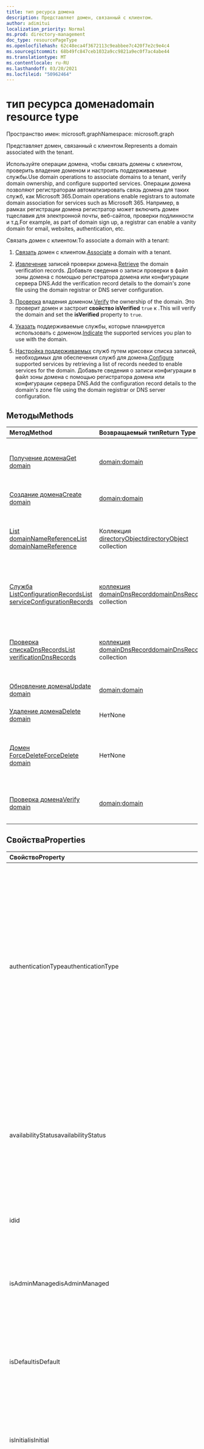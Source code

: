 ```yaml
---
title: тип ресурса домена
description: Представляет домен, связанный с клиентом.
author: adimitui
localization_priority: Normal
ms.prod: directory-management
doc_type: resourcePageType
ms.openlocfilehash: 62c48eca4f3672113c9eabbee7c420f7e2c9e4c4
ms.sourcegitcommit: 68b49fc847ceb1032a9cc9821a9ec0f7ac4abe44
ms.translationtype: MT
ms.contentlocale: ru-RU
ms.lasthandoff: 03/20/2021
ms.locfileid: "50962464"
---
```

# <a name="domain-resource-type"></a><span data-ttu-id="3a52b-103">тип ресурса домена</span><span class="sxs-lookup"><span data-stu-id="3a52b-103">domain resource type</span></span>

<span data-ttu-id="3a52b-104">Пространство имен: microsoft.graph</span><span class="sxs-lookup"><span data-stu-id="3a52b-104">Namespace: microsoft.graph</span></span>

<span data-ttu-id="3a52b-105">Представляет домен, связанный с клиентом.</span><span class="sxs-lookup"><span data-stu-id="3a52b-105">Represents a domain associated with the tenant.</span></span>

<span data-ttu-id="3a52b-106">Используйте операции домена, чтобы связать домены с клиентом, проверить владение доменом и настроить поддерживаемые службы.</span><span class="sxs-lookup"><span data-stu-id="3a52b-106">Use domain operations to associate domains to a tenant, verify domain ownership, and configure supported services.</span></span>  <span data-ttu-id="3a52b-107">Операции домена позволяют регистраторам автоматизировать связь домена для таких служб, как Microsoft 365.</span><span class="sxs-lookup"><span data-stu-id="3a52b-107">Domain operations enable registrars to automate domain association for services such as Microsoft 365.</span></span> <span data-ttu-id="3a52b-108">Например, в рамках регистрации домена регистратор может включить домен тщеславия для электронной почты, веб-сайтов, проверки подлинности и т.д.</span><span class="sxs-lookup"><span data-stu-id="3a52b-108">For example, as part of domain sign up, a registrar can enable a vanity domain for email, websites, authentication, etc.</span></span>

<span data-ttu-id="3a52b-109">Связать домен с клиентом:</span><span class="sxs-lookup"><span data-stu-id="3a52b-109">To associate a domain with a tenant:</span></span>

1. <span data-ttu-id="3a52b-110">[Связать](../api/domain-post-domains.md) домен с клиентом.</span><span class="sxs-lookup"><span data-stu-id="3a52b-110">[Associate](../api/domain-post-domains.md) a domain with a tenant.</span></span>

2. <span data-ttu-id="3a52b-111">[Извлечение](../api/domain-list-verificationdnsrecords.md) записей проверки домена.</span><span class="sxs-lookup"><span data-stu-id="3a52b-111">[Retrieve](../api/domain-list-verificationdnsrecords.md) the domain verification records.</span></span> <span data-ttu-id="3a52b-112">Добавьте сведения о записи проверки в файл зоны домена с помощью регистратора домена или конфигурации сервера DNS.</span><span class="sxs-lookup"><span data-stu-id="3a52b-112">Add the verification record details to the domain's zone file using the domain registrar or DNS server configuration.</span></span>

3. <span data-ttu-id="3a52b-113">[Проверка](../api/domain-verify.md) владения доменом.</span><span class="sxs-lookup"><span data-stu-id="3a52b-113">[Verify](../api/domain-verify.md) the ownership of the domain.</span></span> <span data-ttu-id="3a52b-114">Это проверит домен и застроит **свойство isVerified** `true` к .</span><span class="sxs-lookup"><span data-stu-id="3a52b-114">This will verify the domain and set the **isVerified** property to `true`.</span></span>

4. <span data-ttu-id="3a52b-115">[Указать](../api/domain-update.md) поддерживаемые службы, которые планируется использовать с доменом.</span><span class="sxs-lookup"><span data-stu-id="3a52b-115">[Indicate](../api/domain-update.md) the supported services you plan to use with the domain.</span></span>

5. <span data-ttu-id="3a52b-116">[Настройка поддерживаемых](../api/domain-list-serviceconfigurationrecords.md) служб путем ирисовки списка записей, необходимых для обеспечения служб для домена.</span><span class="sxs-lookup"><span data-stu-id="3a52b-116">[Configure](../api/domain-list-serviceconfigurationrecords.md) supported services by retrieving a list of records needed to enable services for the domain.</span></span> <span data-ttu-id="3a52b-117">Добавьте сведения о записи конфигурации в файл зоны домена с помощью регистратора домена или конфигурации сервера DNS.</span><span class="sxs-lookup"><span data-stu-id="3a52b-117">Add the configuration record details to the domain's zone file using the domain registrar or DNS server configuration.</span></span>

## <a name="methods"></a><span data-ttu-id="3a52b-118">Методы</span><span class="sxs-lookup"><span data-stu-id="3a52b-118">Methods</span></span>

| <span data-ttu-id="3a52b-119">Метод</span><span class="sxs-lookup"><span data-stu-id="3a52b-119">Method</span></span>   | <span data-ttu-id="3a52b-120">Возвращаемый тип</span><span class="sxs-lookup"><span data-stu-id="3a52b-120">Return Type</span></span> |<span data-ttu-id="3a52b-121">Описание</span><span class="sxs-lookup"><span data-stu-id="3a52b-121">Description</span></span>|
|:---------------|:--------|:----------|
|[<span data-ttu-id="3a52b-122">Получение домена</span><span class="sxs-lookup"><span data-stu-id="3a52b-122">Get domain</span></span>](../api/domain-get.md) | <span data-ttu-id="3a52b-123">[domain](domain.md);</span><span class="sxs-lookup"><span data-stu-id="3a52b-123">[domain](domain.md)</span></span> | <span data-ttu-id="3a52b-124">Чтение свойств и связей объекта домена.</span><span class="sxs-lookup"><span data-stu-id="3a52b-124">Read properties and relationships of a domain object.</span></span>|
|[<span data-ttu-id="3a52b-125">Создание домена</span><span class="sxs-lookup"><span data-stu-id="3a52b-125">Create domain</span></span>](../api/domain-post-domains.md) | <span data-ttu-id="3a52b-126">[domain](domain.md);</span><span class="sxs-lookup"><span data-stu-id="3a52b-126">[domain](domain.md)</span></span> | <span data-ttu-id="3a52b-127">Добавление домена в клиент.</span><span class="sxs-lookup"><span data-stu-id="3a52b-127">Adds a domain to the tenant.</span></span> |
|[<span data-ttu-id="3a52b-128">List domainNameReference</span><span class="sxs-lookup"><span data-stu-id="3a52b-128">List domainNameReference</span></span>](../api/domain-list-domainnamereferences.md) |<span data-ttu-id="3a52b-129">Коллекция [directoryObject](directoryobject.md)</span><span class="sxs-lookup"><span data-stu-id="3a52b-129">[directoryObject](directoryobject.md) collection</span></span>| <span data-ttu-id="3a52b-130">Извлечение списка объектов каталога со ссылкой на домен.</span><span class="sxs-lookup"><span data-stu-id="3a52b-130">Retrieve a list of directory objects with a reference to the domain.</span></span>|
|[<span data-ttu-id="3a52b-131">Служба ListConfigurationRecords</span><span class="sxs-lookup"><span data-stu-id="3a52b-131">List serviceConfigurationRecords</span></span>](../api/domain-list-serviceconfigurationrecords.md) |<span data-ttu-id="3a52b-132">[коллекция domainDnsRecord](domaindnsrecord.md)</span><span class="sxs-lookup"><span data-stu-id="3a52b-132">[domainDnsRecord](domaindnsrecord.md) collection</span></span>|  <span data-ttu-id="3a52b-133">Извлечение списка записей DNS домена для конфигурации домена.</span><span class="sxs-lookup"><span data-stu-id="3a52b-133">Retrieve a list of domain DNS records for domain configuration.</span></span>|
|[<span data-ttu-id="3a52b-134">Проверка спискаDnsRecords</span><span class="sxs-lookup"><span data-stu-id="3a52b-134">List verificationDnsRecords</span></span>](../api/domain-list-verificationdnsrecords.md) |<span data-ttu-id="3a52b-135">[коллекция domainDnsRecord](domaindnsrecord.md)</span><span class="sxs-lookup"><span data-stu-id="3a52b-135">[domainDnsRecord](domaindnsrecord.md) collection</span></span>|  <span data-ttu-id="3a52b-136">Извлечение списка записей DNS домена для проверки домена.</span><span class="sxs-lookup"><span data-stu-id="3a52b-136">Retrieve a list of domain DNS records for domain verification.</span></span>|
|[<span data-ttu-id="3a52b-137">Обновление домена</span><span class="sxs-lookup"><span data-stu-id="3a52b-137">Update domain</span></span>](../api/domain-update.md) | <span data-ttu-id="3a52b-138">[domain](domain.md);</span><span class="sxs-lookup"><span data-stu-id="3a52b-138">[domain](domain.md)</span></span> |<span data-ttu-id="3a52b-139">Обновляет домен.</span><span class="sxs-lookup"><span data-stu-id="3a52b-139">Updates a domain.</span></span>|
|[<span data-ttu-id="3a52b-140">Удаление домена</span><span class="sxs-lookup"><span data-stu-id="3a52b-140">Delete domain</span></span>](../api/domain-delete.md) | <span data-ttu-id="3a52b-141">Нет</span><span class="sxs-lookup"><span data-stu-id="3a52b-141">None</span></span> |<span data-ttu-id="3a52b-142">Удаляет домен.</span><span class="sxs-lookup"><span data-stu-id="3a52b-142">Deletes a domain.</span></span>|
|[<span data-ttu-id="3a52b-143">Домен ForceDelete</span><span class="sxs-lookup"><span data-stu-id="3a52b-143">ForceDelete domain</span></span>](../api/domain-forcedelete.md)|<span data-ttu-id="3a52b-144">Нет</span><span class="sxs-lookup"><span data-stu-id="3a52b-144">None</span></span>|<span data-ttu-id="3a52b-145">Удаляет домен с помощью асинхронной операции.</span><span class="sxs-lookup"><span data-stu-id="3a52b-145">Deletes a domain using an asynchronous operation.</span></span>|
|[<span data-ttu-id="3a52b-146">Проверка домена</span><span class="sxs-lookup"><span data-stu-id="3a52b-146">Verify domain</span></span>](../api/domain-verify.md)|<span data-ttu-id="3a52b-147">[domain](domain.md);</span><span class="sxs-lookup"><span data-stu-id="3a52b-147">[domain](domain.md)</span></span>|<span data-ttu-id="3a52b-148">Проверка права собственности на домен.</span><span class="sxs-lookup"><span data-stu-id="3a52b-148">Validates the ownership of the domain.</span></span>|

## <a name="properties"></a><span data-ttu-id="3a52b-149">Свойства</span><span class="sxs-lookup"><span data-stu-id="3a52b-149">Properties</span></span>

| <span data-ttu-id="3a52b-150">Свойство</span><span class="sxs-lookup"><span data-stu-id="3a52b-150">Property</span></span>   | <span data-ttu-id="3a52b-151">Тип</span><span class="sxs-lookup"><span data-stu-id="3a52b-151">Type</span></span> | <span data-ttu-id="3a52b-152">Описание</span><span class="sxs-lookup"><span data-stu-id="3a52b-152">Description</span></span> |
|:---------------|:--------|:----------|
|<span data-ttu-id="3a52b-153">authenticationType</span><span class="sxs-lookup"><span data-stu-id="3a52b-153">authenticationType</span></span>|<span data-ttu-id="3a52b-154">String</span><span class="sxs-lookup"><span data-stu-id="3a52b-154">String</span></span>| <span data-ttu-id="3a52b-155">Указывает настроенный тип проверки подлинности для домена.</span><span class="sxs-lookup"><span data-stu-id="3a52b-155">Indicates the configured authentication type for the domain.</span></span> <span data-ttu-id="3a52b-156">Значение либо `Managed` или `Federated` .</span><span class="sxs-lookup"><span data-stu-id="3a52b-156">The value is either `Managed` or `Federated`.</span></span> <span data-ttu-id="3a52b-157">`Managed` указывает на облачный управляемый домен, в котором Azure AD выполняет проверку подлинности пользователей.</span><span class="sxs-lookup"><span data-stu-id="3a52b-157">`Managed` indicates a cloud managed domain where Azure AD performs user authentication.</span></span> <span data-ttu-id="3a52b-158">`Federated` указывает, что проверка подлинности передается поставщику удостоверений, например локальной службе Active Directory клиента с помощью служб Федерации Active Directory.</span><span class="sxs-lookup"><span data-stu-id="3a52b-158">`Federated` indicates authentication is federated with an identity provider such as the tenant's on-premises Active Directory via Active Directory Federation Services.</span></span> <span data-ttu-id="3a52b-159">Это свойство является только для чтения и не является недействительным.</span><span class="sxs-lookup"><span data-stu-id="3a52b-159">This property is read-only and is not nullable.</span></span> |
|<span data-ttu-id="3a52b-160">availabilityStatus</span><span class="sxs-lookup"><span data-stu-id="3a52b-160">availabilityStatus</span></span>|<span data-ttu-id="3a52b-161">String</span><span class="sxs-lookup"><span data-stu-id="3a52b-161">String</span></span>| <span data-ttu-id="3a52b-162">Это свойство всегда за `null` исключением случаев, когда [используется](../api/domain-verify.md) действие проверки.</span><span class="sxs-lookup"><span data-stu-id="3a52b-162">This property is always `null` except when the [verify](../api/domain-verify.md) action is used.</span></span> <span data-ttu-id="3a52b-163">Когда используется [действие](../api/domain-verify.md) проверки, **объект домена** возвращается в ответ.</span><span class="sxs-lookup"><span data-stu-id="3a52b-163">When the [verify](../api/domain-verify.md) action is used, a **domain** entity is returned in the response.</span></span> <span data-ttu-id="3a52b-164">Свойство **availabilityStatus** объекта **домена** в ответе либо `AvailableImmediately` или `EmailVerifiedDomainTakeoverScheduled` .</span><span class="sxs-lookup"><span data-stu-id="3a52b-164">The **availabilityStatus** property of the **domain** entity in the response is either `AvailableImmediately` or `EmailVerifiedDomainTakeoverScheduled`.</span></span>|
|<span data-ttu-id="3a52b-165">id</span><span class="sxs-lookup"><span data-stu-id="3a52b-165">id</span></span>|<span data-ttu-id="3a52b-166">String</span><span class="sxs-lookup"><span data-stu-id="3a52b-166">String</span></span>| <span data-ttu-id="3a52b-167">Полное имя домена.</span><span class="sxs-lookup"><span data-stu-id="3a52b-167">The fully qualified name of the domain.</span></span> <span data-ttu-id="3a52b-168">Ключ, неуменяемый, не nullable, уникальный.</span><span class="sxs-lookup"><span data-stu-id="3a52b-168">Key, immutable, not nullable, unique.</span></span> |
|<span data-ttu-id="3a52b-169">isAdminManaged</span><span class="sxs-lookup"><span data-stu-id="3a52b-169">isAdminManaged</span></span>|<span data-ttu-id="3a52b-170">Boolean</span><span class="sxs-lookup"><span data-stu-id="3a52b-170">Boolean</span></span>| <span data-ttu-id="3a52b-171">Значение свойства в том случае, если управление записями DNS домена было делегировано `false` Microsoft 365.</span><span class="sxs-lookup"><span data-stu-id="3a52b-171">The value of the property is `false` if the DNS record management of the domain has been delegated to Microsoft 365.</span></span> <span data-ttu-id="3a52b-172">В противном случае значение `true` .</span><span class="sxs-lookup"><span data-stu-id="3a52b-172">Otherwise, the value is `true`.</span></span> <span data-ttu-id="3a52b-173">Не является недействительным</span><span class="sxs-lookup"><span data-stu-id="3a52b-173">Not nullable</span></span> |
|<span data-ttu-id="3a52b-174">isDefault</span><span class="sxs-lookup"><span data-stu-id="3a52b-174">isDefault</span></span>|<span data-ttu-id="3a52b-175">Boolean</span><span class="sxs-lookup"><span data-stu-id="3a52b-175">Boolean</span></span>| <span data-ttu-id="3a52b-176">`true` если это домен по умолчанию, используемый для создания пользователя.</span><span class="sxs-lookup"><span data-stu-id="3a52b-176">`true` if this is the default domain that is used for user creation.</span></span> <span data-ttu-id="3a52b-177">Существует только один домен по умолчанию для одной компании.</span><span class="sxs-lookup"><span data-stu-id="3a52b-177">There is only one default domain per company.</span></span> <span data-ttu-id="3a52b-178">Не является недействительным</span><span class="sxs-lookup"><span data-stu-id="3a52b-178">Not nullable</span></span> |
|<span data-ttu-id="3a52b-179">isInitial</span><span class="sxs-lookup"><span data-stu-id="3a52b-179">isInitial</span></span>|<span data-ttu-id="3a52b-180">Boolean</span><span class="sxs-lookup"><span data-stu-id="3a52b-180">Boolean</span></span>| <span data-ttu-id="3a52b-181">`true` если это начальный домен, созданный Microsoft Online Services (companyname.onmicrosoft.com).</span><span class="sxs-lookup"><span data-stu-id="3a52b-181">`true` if this is the initial domain created by Microsoft Online Services (companyname.onmicrosoft.com).</span></span> <span data-ttu-id="3a52b-182">На одну компанию имеется только один начальный домен.</span><span class="sxs-lookup"><span data-stu-id="3a52b-182">There is only one initial domain per company.</span></span> <span data-ttu-id="3a52b-183">Не является недействительным</span><span class="sxs-lookup"><span data-stu-id="3a52b-183">Not nullable</span></span> |
|<span data-ttu-id="3a52b-184">isRoot</span><span class="sxs-lookup"><span data-stu-id="3a52b-184">isRoot</span></span>|<span data-ttu-id="3a52b-185">Boolean</span><span class="sxs-lookup"><span data-stu-id="3a52b-185">Boolean</span></span>| <span data-ttu-id="3a52b-186">`true` если домен является проверенным корневым доменом.</span><span class="sxs-lookup"><span data-stu-id="3a52b-186">`true` if the domain is a verified root domain.</span></span> <span data-ttu-id="3a52b-187">В `false` противном случае, если домен является поддоменом или непроверенным.</span><span class="sxs-lookup"><span data-stu-id="3a52b-187">Otherwise, `false` if the domain is a subdomain or unverified.</span></span> <span data-ttu-id="3a52b-188">Не является недействительным</span><span class="sxs-lookup"><span data-stu-id="3a52b-188">Not nullable</span></span> |
|<span data-ttu-id="3a52b-189">isVerified</span><span class="sxs-lookup"><span data-stu-id="3a52b-189">isVerified</span></span>|<span data-ttu-id="3a52b-190">Boolean</span><span class="sxs-lookup"><span data-stu-id="3a52b-190">Boolean</span></span>| <span data-ttu-id="3a52b-191">`true` если домен завершил проверку владения доменом.</span><span class="sxs-lookup"><span data-stu-id="3a52b-191">`true` if the domain has completed domain ownership verification.</span></span> <span data-ttu-id="3a52b-192">Не является недействительным</span><span class="sxs-lookup"><span data-stu-id="3a52b-192">Not nullable</span></span> |
|<span data-ttu-id="3a52b-193">passwordNotificationWindowInDays</span><span class="sxs-lookup"><span data-stu-id="3a52b-193">passwordNotificationWindowInDays</span></span>|<span data-ttu-id="3a52b-194">Int32</span><span class="sxs-lookup"><span data-stu-id="3a52b-194">Int32</span></span>|<span data-ttu-id="3a52b-195">Указывает количество дней до получения пользователем уведомления о том, что срок действия пароля истекает.</span><span class="sxs-lookup"><span data-stu-id="3a52b-195">Specifies the number of days before a user receives notification that their password will expire.</span></span> <span data-ttu-id="3a52b-196">Если свойство не установлено, будет использоваться значение по умолчанию в 14 дней.</span><span class="sxs-lookup"><span data-stu-id="3a52b-196">If the property is not set, a default value of 14 days will be used.</span></span>|
|<span data-ttu-id="3a52b-197">passwordValidityPeriodInDays</span><span class="sxs-lookup"><span data-stu-id="3a52b-197">passwordValidityPeriodInDays</span></span>|<span data-ttu-id="3a52b-198">Int32</span><span class="sxs-lookup"><span data-stu-id="3a52b-198">Int32</span></span>| <span data-ttu-id="3a52b-199">Указывает продолжительность действия пароля перед его сменой.</span><span class="sxs-lookup"><span data-stu-id="3a52b-199">Specifies the length of time that a password is valid before it must be changed.</span></span> <span data-ttu-id="3a52b-200">Если свойство не установлено, будет использоваться значение по умолчанию в 90 дней.</span><span class="sxs-lookup"><span data-stu-id="3a52b-200">If the property is not set, a default value of 90 days will be used.</span></span> |
|<span data-ttu-id="3a52b-201">supportedServices</span><span class="sxs-lookup"><span data-stu-id="3a52b-201">supportedServices</span></span>|<span data-ttu-id="3a52b-202">Коллекция строк</span><span class="sxs-lookup"><span data-stu-id="3a52b-202">String collection</span></span>| <span data-ttu-id="3a52b-203">Возможности, присвоенные домену.</span><span class="sxs-lookup"><span data-stu-id="3a52b-203">The capabilities assigned to the domain.</span></span> <span data-ttu-id="3a52b-204">Может включать `0` или `1` более следующих значений: `Email` , , , , , , , `Sharepoint` , `EmailInternalRelayOnly` `OfficeCommunicationsOnline` `SharePointDefaultDomain` `FullRedelegation` `SharePointPublic` `OrgIdAuthentication` `Yammer` `Intune` .</span><span class="sxs-lookup"><span data-stu-id="3a52b-204">Can include `0`, `1` or more of following values: `Email`, `Sharepoint`, `EmailInternalRelayOnly`, `OfficeCommunicationsOnline`, `SharePointDefaultDomain`, `FullRedelegation`, `SharePointPublic`, `OrgIdAuthentication`, `Yammer`, `Intune`.</span></span> <span data-ttu-id="3a52b-205">Значения, которые можно добавить или удалить с помощью API Graph: `Email` , `OfficeCommunicationsOnline` , `Yammer` .</span><span class="sxs-lookup"><span data-stu-id="3a52b-205">The values which you can add/remove using Graph API include: `Email`, `OfficeCommunicationsOnline`, `Yammer`.</span></span> <span data-ttu-id="3a52b-206">Не является недействительным</span><span class="sxs-lookup"><span data-stu-id="3a52b-206">Not nullable</span></span>|
|<span data-ttu-id="3a52b-207">state</span><span class="sxs-lookup"><span data-stu-id="3a52b-207">state</span></span>|[<span data-ttu-id="3a52b-208">domainState</span><span class="sxs-lookup"><span data-stu-id="3a52b-208">domainState</span></span>](domainstate.md)| <span data-ttu-id="3a52b-209">Состояние асинхронных операций, запланированных для домена.</span><span class="sxs-lookup"><span data-stu-id="3a52b-209">Status of asynchronous operations scheduled for the domain.</span></span> |

## <a name="relationships"></a><span data-ttu-id="3a52b-210">Связи</span><span class="sxs-lookup"><span data-stu-id="3a52b-210">Relationships</span></span>

<span data-ttu-id="3a52b-211">Связи между доменом и другими объектами в каталоге, такими как его записи проверки и записи конфигурации служб, подвергаются воздействию с помощью свойств навигации.</span><span class="sxs-lookup"><span data-stu-id="3a52b-211">Relationships between a domain and other objects in the directory such as its verification records and service configuration records are exposed through navigation properties.</span></span> <span data-ttu-id="3a52b-212">Эти отношения можно прочитать, нацелив эти свойства навигации в запросах.</span><span class="sxs-lookup"><span data-stu-id="3a52b-212">You can read these relationships by targeting these navigation properties in your requests.</span></span>

| <span data-ttu-id="3a52b-213">Связь</span><span class="sxs-lookup"><span data-stu-id="3a52b-213">Relationship</span></span> | <span data-ttu-id="3a52b-214">Тип</span><span class="sxs-lookup"><span data-stu-id="3a52b-214">Type</span></span> |<span data-ttu-id="3a52b-215">Описание</span><span class="sxs-lookup"><span data-stu-id="3a52b-215">Description</span></span>|
|:---------------|:--------|:----------|
|<span data-ttu-id="3a52b-216">domainNameReferences</span><span class="sxs-lookup"><span data-stu-id="3a52b-216">domainNameReferences</span></span>|<span data-ttu-id="3a52b-217">Коллекция [directoryObject](directoryobject.md)</span><span class="sxs-lookup"><span data-stu-id="3a52b-217">[directoryObject](directoryobject.md) collection</span></span>| <span data-ttu-id="3a52b-218">Только для чтения, недействительный</span><span class="sxs-lookup"><span data-stu-id="3a52b-218">Read-only, Nullable</span></span>|
|<span data-ttu-id="3a52b-219">serviceConfigurationRecords</span><span class="sxs-lookup"><span data-stu-id="3a52b-219">serviceConfigurationRecords</span></span>|<span data-ttu-id="3a52b-220">[коллекция domainDnsRecord](domaindnsrecord.md)</span><span class="sxs-lookup"><span data-stu-id="3a52b-220">[domainDnsRecord](domaindnsrecord.md) collection</span></span>| <span data-ttu-id="3a52b-221">DNS записи клиента добавляет в DNS-файл зоны домена, прежде чем домен может быть использован службами Microsoft Online.</span><span class="sxs-lookup"><span data-stu-id="3a52b-221">DNS records the customer adds to the DNS zone file of the domain before the domain can be used by Microsoft Online services.</span></span> <span data-ttu-id="3a52b-222">Только для чтения, недействительный</span><span class="sxs-lookup"><span data-stu-id="3a52b-222">Read-only, Nullable</span></span> |
|<span data-ttu-id="3a52b-223">verificationDnsRecords</span><span class="sxs-lookup"><span data-stu-id="3a52b-223">verificationDnsRecords</span></span>|<span data-ttu-id="3a52b-224">[коллекция domainDnsRecord](domaindnsrecord.md)</span><span class="sxs-lookup"><span data-stu-id="3a52b-224">[domainDnsRecord](domaindnsrecord.md) collection</span></span>| <span data-ttu-id="3a52b-225">DNS записи, которые клиент добавляет в файл зоны DNS домена, прежде чем клиент может завершить проверку владения доменом с помощью Azure AD.</span><span class="sxs-lookup"><span data-stu-id="3a52b-225">DNS records that the customer adds to the DNS zone file of the domain before the customer can complete domain ownership verification with Azure AD.</span></span> <span data-ttu-id="3a52b-226">Только для чтения, недействительный</span><span class="sxs-lookup"><span data-stu-id="3a52b-226">Read-only, Nullable</span></span>|

## <a name="json-representation"></a><span data-ttu-id="3a52b-227">Представление JSON</span><span class="sxs-lookup"><span data-stu-id="3a52b-227">JSON representation</span></span>
<span data-ttu-id="3a52b-228">Ниже представлено описание ресурса в формате JSON.</span><span class="sxs-lookup"><span data-stu-id="3a52b-228">Here is a JSON representation of the resource.</span></span>

<!--{
  "blockType": "resource",
  "optionalProperties": [],
  "keyProperty": "id",
  "baseType": "microsoft.graph.entity",
  "@odata.type": "microsoft.graph.domain"
}-->

```json
{
  "authenticationType": "String",
  "availabilityStatus": "String",
  "id": "String (identifier)",
  "isAdminManaged": true,
  "isDefault": true,
  "isInitial": true,
  "isRoot": true,
  "isVerified": true,
  "passwordNotificationWindowInDays": 14,
  "passwordValidityPeriodInDays": 90,
  "state": {"@odata.type": "microsoft.graph.domainState"},
  "supportedServices": ["String"]
}

```

<!-- uuid: 8fcb5dbc-d5aa-4681-8e31-b001d5168d79
2015-10-25 14:57:30 UTC -->
<!-- {
  "type": "#page.annotation",
  "description": "domain resource",
  "keywords": "",
  "section": "documentation",
  "tocPath": ""
}-->

